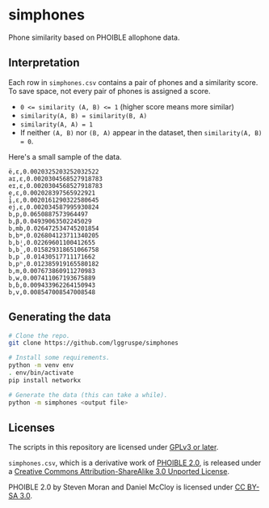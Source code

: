 # simphones

Phone similarity based on PHOIBLE allophone data.

## Interpretation

Each row in `simphones.csv` contains a pair of phones and a similarity score.
To save space, not every pair of phones is assigned a score.

- `0 <= similarity (A, B) <= 1` (higher score means more similar)
- `similarity(A, B) = similarity(B, A)`
- `similarity(A, A) = 1`
- If neither `(A, B)` nor `(B, A)` appear in the dataset, then `similarity(A, B) = 0`.

Here's a small sample of the data.

```csv
ë,ɛ,0.0020325203252032522
aɪ,ɛ,0.0020304568527918783
eɪ,ɛ,0.0020304568527918783
e̝,ɛ,0.002028397565922921
i̯,ɛ,0.0020161290322580645
ej,ɛ,0.002034587995930824
b,p,0.0650887573964497
b,β,0.04939063502245029
b,mb,0.026472534745201854
b,bʷ,0.026804123711340205
b,bʲ,0.02269601100412655
b,b̚,0.015829318651066758
b,p̚,0.01430517711171662
b,pʰ,0.012385919165580182
b,m,0.007673860911270983
b,w,0.007411067193675889
b,ɓ,0.009433962264150943
b,v,0.008547008547008548
```

## Generating the data

```bash
# Clone the repo.
git clone https://github.com/lggruspe/simphones

# Install some requirements.
python -m venv env
. env/bin/activate
pip install networkx

# Generate the data (this can take a while).
python -m simphones <output file>
```

## Licenses

The scripts in this repository are licensed under [GPLv3 or later](./LICENSES/GNU_GPLv3.txt).

`simphones.csv`, which is a derivative work of [PHOIBLE 2.0](https://phoible.org/), is released under a [Creative Commons Attribution-ShareAlike 3.0 Unported License](./LICENSES/CC_BY-SA_3.0.txt).

PHOIBLE 2.0 by Steven Moran and Daniel McCloy is licensed under [CC BY-SA 3.0](https://creativecommons.org/licenses/by-sa/3.0/).
